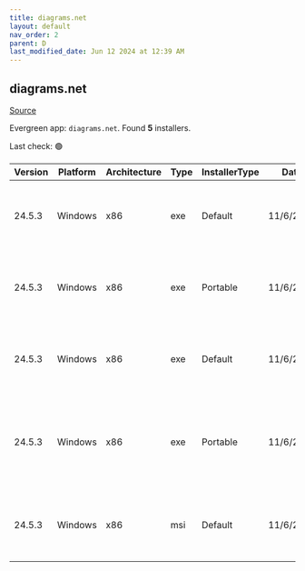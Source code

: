 ```yaml
---
title: diagrams.net
layout: default
nav_order: 2
parent: D
last_modified_date: Jun 12 2024 at 12:39 AM
---
```


## diagrams.net

[Source](https://www.diagrams.net/)

Evergreen app: `diagrams.net`. Found **5** installers.

Last check: 🟢

| Version | Platform | Architecture | Type | InstallerType | Date      | Size      | URI                                                                                                                                                                                                                                            |
| ------- | -------- | ------------ | ---- | ------------- | --------- | --------- | ---------------------------------------------------------------------------------------------------------------------------------------------------------------------------------------------------------------------------------------------- |
| 24.5.3  | Windows  | x86          | exe  | Default       | 11/6/2024 | 108230112 | [https://github.com/jgraph/drawio-desktop/releases/download/v24.5.3/draw.io-24.5.3-windows-installer.exe](https://github.com/jgraph/drawio-desktop/releases/download/v24.5.3/draw.io-24.5.3-windows-installer.exe)                             |
| 24.5.3  | Windows  | x86          | exe  | Portable      | 11/6/2024 | 108015136 | [https://github.com/jgraph/drawio-desktop/releases/download/v24.5.3/draw.io-24.5.3-windows-no-installer.exe](https://github.com/jgraph/drawio-desktop/releases/download/v24.5.3/draw.io-24.5.3-windows-no-installer.exe)                       |
| 24.5.3  | Windows  | x86          | exe  | Default       | 11/6/2024 | 103131896 | [https://github.com/jgraph/drawio-desktop/releases/download/v24.5.3/draw.io-ia32-24.5.3-windows-32bit-installer.exe](https://github.com/jgraph/drawio-desktop/releases/download/v24.5.3/draw.io-ia32-24.5.3-windows-32bit-installer.exe)       |
| 24.5.3  | Windows  | x86          | exe  | Portable      | 11/6/2024 | 102917376 | [https://github.com/jgraph/drawio-desktop/releases/download/v24.5.3/draw.io-ia32-24.5.3-windows-32bit-no-installer.exe](https://github.com/jgraph/drawio-desktop/releases/download/v24.5.3/draw.io-ia32-24.5.3-windows-32bit-no-installer.exe) |
| 24.5.3  | Windows  | x86          | msi  | Default       | 11/6/2024 | 117919744 | [https://github.com/jgraph/drawio-desktop/releases/download/v24.5.3/draw.io-24.5.3.msi](https://github.com/jgraph/drawio-desktop/releases/download/v24.5.3/draw.io-24.5.3.msi)                                                                 |
